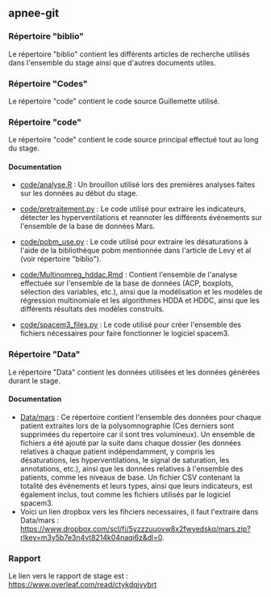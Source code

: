 ## apnee-git

### Répertoire "biblio"

Le répertoire "biblio" contient les différents articles de recherche utilisés dans l'ensemble du stage ainsi que d'autres documents utiles.

### Répertoire "Codes"

Le répertoire "code" contient le code source Guillemette utilisé.

### Répertoire "code"

Le répertoire "code" contient le code source principal effectué tout au long du stage.

#### Documentation

- [code/analyse.R](code/analyse.R) : Un brouillon utilisé lors des premières analyses faites sur les données au début du stage.

- [code/pretraitement.py](code/pretraitement.py) : Le code utilisé pour extraire les indicateurs, détecter les hyperventilations et reannoter les différents événements sur l'ensemble de la base de données Mars.

- [code/pobm_use.py](code/pobm_use.py) : Le code utilisé pour extraire les désaturations à l'aide de la bibliothèque pobm mentionnée dans l'article de Levy et al (voir répertoire "biblio").

- [code/Multinomreg_hddac.Rmd](code/Multinomreg_hddac.Rmd) : Contient l'ensemble de l'analyse effectuée sur l'ensemble de la base de données (ACP, boxplots, sélection des variables, etc.), ainsi que la modélisation et les modèles de régression multinomiale et les algorithmes HDDA et HDDC, ainsi que les différents résultats des modèles construits.

- [code/spacem3_files.py](code/spacem3_files.py) : Le code utilisé pour créer l'ensemble des fichiers nécessaires pour faire fonctionner le logiciel spacem3.


### Répertoire "Data"

Le répertoire "Data" contient les données utilisées et les données générées durant le stage.

#### Documentation

- [Data/mars](Data/mars) : Ce répertoire contient l'ensemble des données pour chaque patient extraites lors de la polysomnographie (Ces derniers sont supprimées du repertoire car il sont tres volumineux). Un ensemble de fichiers a été ajouté par la suite dans chaque dossier (les données relatives à chaque patient indépendamment, y compris les désaturations, les hyperventilations, le signal de saturation, les annotations, etc.), ainsi que les données relatives à l'ensemble des patients, comme les niveaux de base. Un fichier CSV contenant la totalité des événements et leurs types, ainsi que leurs indicateurs, est également inclus, tout comme les fichiers utilisés par le logiciel spacem3.
- Voici un lien dropbox vers les fihciers necessaires, il faut l'extraire dans Data/mars : https://www.dropbox.com/scl/fi/5yzzzuuovw8x2fwyedskq/mars.zip?rlkey=m3y5b7e3n4vt8214k04naqi6z&dl=0.


### Rapport

Le lien vers le rapport de stage est : https://www.overleaf.com/read/ctykdqjvybrt
